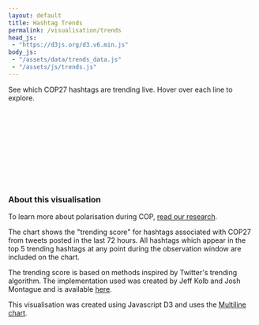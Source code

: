 ```yaml
---
layout: default
title: Hashtag Trends
permalink: /visualisation/trends
head_js:
 - "https://d3js.org/d3.v6.min.js"
body_js:
 - "/assets/data/trends_data.js"
 - "/assets/js/trends.js"
---
```


<p class="text-center"> See which COP27 hashtags are trending live. Hover over each line to explore. </p>

<svg></svg>

### About this visualisation

To learn more about polarisation during COP, <a href="/research">read our research</a>.

The chart shows the "trending score" for hashtags associated with COP27 from tweets posted in the last 72 hours. All hashtags which appear in the top 5 trending hashtags at any point during the observation window are included on the chart.

The trending score is based on methods inspired by Twitter's trending algorithm. The implementation used was created by Jeff Kolb and Josh Montague and is available <a href="https://github.com/twitterdev/Gnip-Trend-Detection" target="_blank">here</a>. 

This visualisation was created using Javascript D3 and uses the <a href="https://observablehq.com/@d3/multi-line-chart" target="_blank">Multiline chart</a>.


